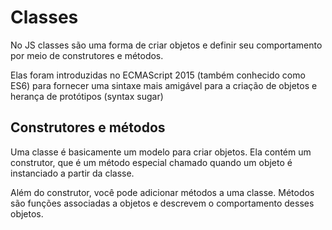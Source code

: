 # Classes

No JS classes são uma forma de criar objetos e definir seu comportamento por meio de construtores e métodos.

Elas foram introduzidas no ECMAScript 2015 (também conhecido como ES6) para fornecer uma sintaxe mais amigável para a criação de objetos e herança de protótipos (syntax sugar)

## Construtores e métodos

Uma classe é basicamente um modelo para criar objetos. Ela contém um construtor, que é um método especial chamado quando um objeto é instanciado a partir da classe. 

Além do construtor, você pode adicionar métodos a uma classe. Métodos são funções associadas a objetos e descrevem o comportamento desses objetos.